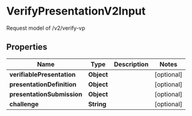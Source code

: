 # VerifyPresentationV2Input

Request model of /v2/verify-vp

## Properties

| Name                       | Type       | Description | Notes      |
| -------------------------- | ---------- | ----------- | ---------- |
| **verifiablePresentation** | **Object** |             | [optional] |
| **presentationDefinition** | **Object** |             | [optional] |
| **presentationSubmission** | **Object** |             | [optional] |
| **challenge**              | **String** |             | [optional] |
